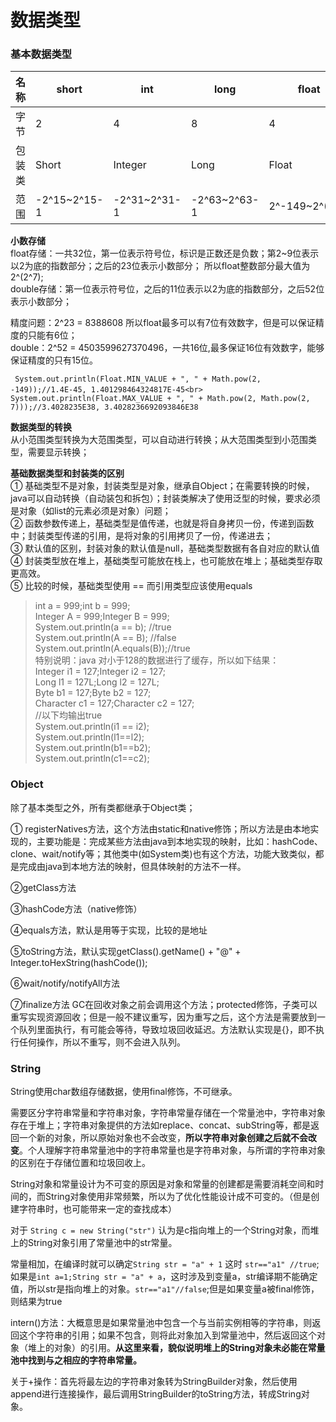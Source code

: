 数据类型
====

### 基本数据类型 ###

 名称 | short | int | long | float | double | char | byte | bool 
 ------ | ------ | ------ | ------ | ------ | ------ | ------ | ------ | ------
 字节 | 2 | 4 | 8 | 4 | 8 | 2 | 1 | 1
 包装类 | Short | Integer | Long | Float | Double | Character | Byte | Bool
 范围 | -2^15~2^15-1 | -2^31~2^31-1 | -2^63~2^63-1 |2^-149~2^(2^7) |4.9E-324~2^1024 | 0~2^16-1 | -128~127 | -
 
 **小数存储**<br>
 float存储：一共32位，第一位表示符号位，标识是正数还是负数；第2\~9位表示以2为底的指数部分；之后的23位表示小数部分；
 所以float整数部分最大值为2^(2^7);<br>
 double存储：第一位表示符号位，之后的11位表示以2为底的指数部分，之后52位表示小数部分；
 
 精度问题：2^23 = 8388608 所以float最多可以有7位有效数字，但是可以保证精度的只能有6位；<br>double：2^52 = 4503599627370496，一共16位,最多保证16位有效数字，能够保证精度的只有15位。
 
 ``` System.out.println(Float.MIN_VALUE + ", " + Math.pow(2, -149));//1.4E-45, 1.401298464324817E-45<br>```
 ``` System.out.println(Float.MAX_VALUE + ", " + Math.pow(2, Math.pow(2, 7)));//3.4028235E38, 3.4028236692093846E38```

**数据类型的转换**<br>
从小范围类型转换为大范围类型，可以自动进行转换；从大范围类型到小范围类型，需要显示转换；

**基础数据类型和封装类的区别**<br>
① 基础类型不是对象，封装类型是对象，继承自Object；在需要转换的时候，java可以自动转换（自动装包和拆包）；封装类解决了使用泛型的时候，要求必须是对象（如list的元素必须是对象）问题；<br>
② 函数参数传递上，基础类型是值传递，也就是将自身拷贝一份，传递到函数中；封装类型传递的引用，是将对象的引用拷贝了一份，传递进去；<br>
③ 默认值的区别，封装对象的默认值是null，基础类型数据有各自对应的默认值<br>
④ 封装类型放在堆上，基础类型可能放在栈上，也可能放在堆上；基础类型存取更高效。<br>
⑤ 比较的时候，基础类型使用 == 而引用类型应该使用equals<br>
> int a = 999;int b = 999;<br>
Integer A = 999;Integer B = 999;<br>
System.out.println(a == b); //true<br>
System.out.println(A == B); //false<br>
System.out.println(A.equals(B));//true<br>
特别说明：java 对小于128的数据进行了缓存，所以如下结果：<br>
>Integer i1 = 127;Integer i2 = 127;<br>
Long l1 = 127L;Long l2 = 127L;<br>
Byte b1 = 127;Byte b2 = 127;<br>
Character c1 = 127;Character c2 = 127;<br>
//以下均输出true<br>
System.out.println(i1 == i2); <br>
System.out.println(l1==l2);<br>
System.out.println(b1==b2);<br>
System.out.println(c1==c2);<br>


### Object ###
除了基本类型之外，所有类都继承于Object类；

① registerNatives方法，这个方法由static和native修饰；所以方法是由本地实现的，主要功能是：完成某些方法由java到本地实现的映射，比如：hashCode、clone、wait/notify等；其他类中(如System类)也有这个方法，功能大致类似，都是完成由java到本地方法的映射，但具体映射的方法不一样。

②getClass方法

③hashCode方法（native修饰）

④equals方法，默认是用等于实现，比较的是地址

⑤toString方法，默认实现getClass().getName() + "@" + Integer.toHexString(hashCode());

⑥wait/notify/notifyAll方法

⑦finalize方法 GC在回收对象之前会调用这个方法；protected修饰，子类可以重写实现资源回收；但是一般不建议重写，因为重写之后，这个方法是需要放到一个队列里面执行，有可能会等待，导致垃圾回收延迟。方法默认实现是{}，即不执行任何操作，所以不重写，则不会进入队列。

### String ###
String使用char数组存储数据，使用final修饰，不可继承。

需要区分字符串常量和字符串对象，字符串常量存储在一个常量池中，字符串对象存在于堆上；字符串对象提供的方法如replace、concat、subString等，都是返回一个新的对象，所以原始对象也不会改变，**所以字符串对象创建之后就不会改变**。个人理解字符串常量池中的字符串常量也是字符串对象，与所谓的字符串对象的区别在于存储位置和垃圾回收上。

String对象和常量设计为不可变的原因是对象和常量的创建都是需要消耗空间和时间的，而String对象使用非常频繁，所以为了优化性能设计成不可变的。（但是创建字符串时，也可能带来一定的查找成本）

对于 ```String c = new String("str")``` 认为是c指向堆上的一个String对象，而堆上的String对象引用了常量池中的str常量。

常量相加，在编译时就可以确定```String str = "a" + 1``` 这时 ```str=="a1" //true```;如果是```int a=1;String str = "a" + a```，这时涉及到变量a，str编译期不能确定值，所以str是指向堆上的对象。```str=="a1"//false```;但是如果变量a被final修饰，则结果为true

intern()方法：大概意思是如果常量池中包含一个与当前实例相等的字符串，则返回这个字符串的引用；如果不包含，则将此对象加入到常量池中，然后返回这个对象（堆上的对象）的引用。**从这里来看，貌似说明堆上的String对象未必能在常量池中找到与之相应的字符串常量。**

关于+操作：首先将最左边的字符串对象转为StringBuilder对象，然后使用append进行连接操作，最后调用StringBuilder的toString方法，转成String对象。
